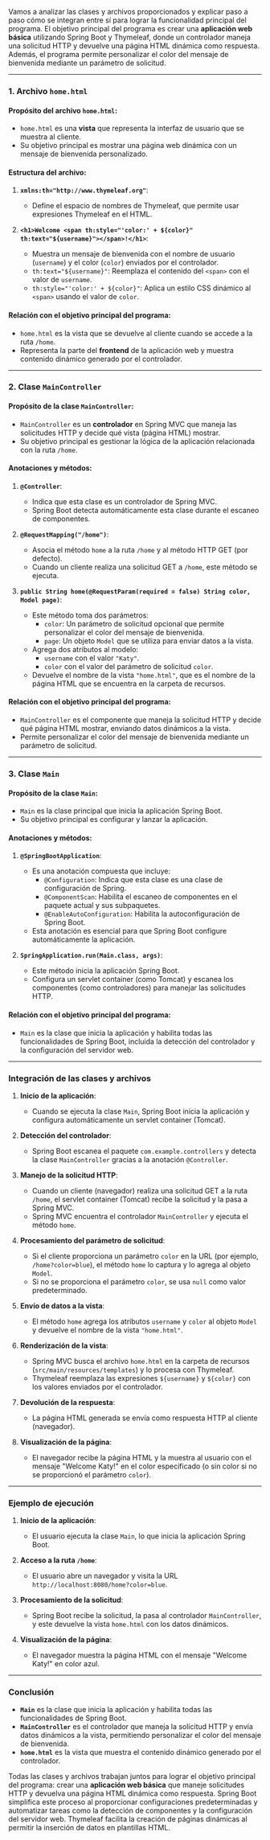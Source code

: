 Vamos a analizar las clases y archivos proporcionados y explicar paso a paso cómo se integran entre sí para lograr la funcionalidad principal del programa. El objetivo principal del programa es crear una **aplicación web básica** utilizando Spring Boot y Thymeleaf, donde un controlador maneja una solicitud HTTP y devuelve una página HTML dinámica como respuesta. Además, el programa permite personalizar el color del mensaje de bienvenida mediante un parámetro de solicitud.

---

### **1. Archivo `home.html`**

#### **Propósito del archivo `home.html`**:
- `home.html` es una **vista** que representa la interfaz de usuario que se muestra al cliente.
- Su objetivo principal es mostrar una página web dinámica con un mensaje de bienvenida personalizado.

#### **Estructura del archivo**:
1. **`xmlns:th="http://www.thymeleaf.org"`**:
    - Define el espacio de nombres de Thymeleaf, que permite usar expresiones Thymeleaf en el HTML.

2. **`<h1>Welcome <span th:style="'color:' + ${color}" th:text="${username}"></span>!</h1>`**:
    - Muestra un mensaje de bienvenida con el nombre de usuario (`username`) y el color (`color`) enviados por el controlador.
    - `th:text="${username}"`: Reemplaza el contenido del `<span>` con el valor de `username`.
    - `th:style="'color:' + ${color}"`: Aplica un estilo CSS dinámico al `<span>` usando el valor de `color`.

#### **Relación con el objetivo principal del programa**:
- `home.html` es la vista que se devuelve al cliente cuando se accede a la ruta `/home`.
- Representa la parte del **frontend** de la aplicación web y muestra contenido dinámico generado por el controlador.

---

### **2. Clase `MainController`**

#### **Propósito de la clase `MainController`**:
- `MainController` es un **controlador** en Spring MVC que maneja las solicitudes HTTP y decide qué vista (página HTML) mostrar.
- Su objetivo principal es gestionar la lógica de la aplicación relacionada con la ruta `/home`.

#### **Anotaciones y métodos**:
1. **`@Controller`**:
    - Indica que esta clase es un controlador de Spring MVC.
    - Spring Boot detecta automáticamente esta clase durante el escaneo de componentes.

2. **`@RequestMapping("/home")`**:
    - Asocia el método `home` a la ruta `/home` y al método HTTP GET (por defecto).
    - Cuando un cliente realiza una solicitud GET a `/home`, este método se ejecuta.

3. **`public String home(@RequestParam(required = false) String color, Model page)`**:
    - Este método toma dos parámetros:
        - `color`: Un parámetro de solicitud opcional que permite personalizar el color del mensaje de bienvenida.
        - `page`: Un objeto `Model` que se utiliza para enviar datos a la vista.
    - Agrega dos atributos al modelo:
        - `username` con el valor `"Katy"`.
        - `color` con el valor del parámetro de solicitud `color`.
    - Devuelve el nombre de la vista `"home.html"`, que es el nombre de la página HTML que se encuentra en la carpeta de recursos.

#### **Relación con el objetivo principal del programa**:
- `MainController` es el componente que maneja la solicitud HTTP y decide qué página HTML mostrar, enviando datos dinámicos a la vista.
- Permite personalizar el color del mensaje de bienvenida mediante un parámetro de solicitud.

---

### **3. Clase `Main`**

#### **Propósito de la clase `Main`**:
- `Main` es la clase principal que inicia la aplicación Spring Boot.
- Su objetivo principal es configurar y lanzar la aplicación.

#### **Anotaciones y métodos**:
1. **`@SpringBootApplication`**:
    - Es una anotación compuesta que incluye:
        - `@Configuration`: Indica que esta clase es una clase de configuración de Spring.
        - `@ComponentScan`: Habilita el escaneo de componentes en el paquete actual y sus subpaquetes.
        - `@EnableAutoConfiguration`: Habilita la autoconfiguración de Spring Boot.
    - Esta anotación es esencial para que Spring Boot configure automáticamente la aplicación.

2. **`SpringApplication.run(Main.class, args)`**:
    - Este método inicia la aplicación Spring Boot.
    - Configura un servlet container (como Tomcat) y escanea los componentes (como controladores) para manejar las solicitudes HTTP.

#### **Relación con el objetivo principal del programa**:
- `Main` es la clase que inicia la aplicación y habilita todas las funcionalidades de Spring Boot, incluida la detección del controlador y la configuración del servidor web.

---

### **Integración de las clases y archivos**

1. **Inicio de la aplicación**:
    - Cuando se ejecuta la clase `Main`, Spring Boot inicia la aplicación y configura automáticamente un servlet container (Tomcat).

2. **Detección del controlador**:
    - Spring Boot escanea el paquete `com.example.controllers` y detecta la clase `MainController` gracias a la anotación `@Controller`.

3. **Manejo de la solicitud HTTP**:
    - Cuando un cliente (navegador) realiza una solicitud GET a la ruta `/home`, el servlet container (Tomcat) recibe la solicitud y la pasa a Spring MVC.
    - Spring MVC encuentra el controlador `MainController` y ejecuta el método `home`.

4. **Procesamiento del parámetro de solicitud**:
    - Si el cliente proporciona un parámetro `color` en la URL (por ejemplo, `/home?color=blue`), el método `home` lo captura y lo agrega al objeto `Model`.
    - Si no se proporciona el parámetro `color`, se usa `null` como valor predeterminado.

5. **Envío de datos a la vista**:
    - El método `home` agrega los atributos `username` y `color` al objeto `Model` y devuelve el nombre de la vista `"home.html"`.

6. **Renderización de la vista**:
    - Spring MVC busca el archivo `home.html` en la carpeta de recursos (`src/main/resources/templates`) y lo procesa con Thymeleaf.
    - Thymeleaf reemplaza las expresiones `${username}` y `${color}` con los valores enviados por el controlador.

7. **Devolución de la respuesta**:
    - La página HTML generada se envía como respuesta HTTP al cliente (navegador).

8. **Visualización de la página**:
    - El navegador recibe la página HTML y la muestra al usuario con el mensaje "Welcome Katy!" en el color especificado (o sin color si no se proporcionó el parámetro `color`).

---

### **Ejemplo de ejecución**

1. **Inicio de la aplicación**:
    - El usuario ejecuta la clase `Main`, lo que inicia la aplicación Spring Boot.

2. **Acceso a la ruta `/home`**:
    - El usuario abre un navegador y visita la URL `http://localhost:8080/home?color=blue`.

3. **Procesamiento de la solicitud**:
    - Spring Boot recibe la solicitud, la pasa al controlador `MainController`, y este devuelve la vista `home.html` con los datos dinámicos.

4. **Visualización de la página**:
    - El navegador muestra la página HTML con el mensaje "Welcome Katy!" en color azul.

---

### **Conclusión**

- **`Main`** es la clase que inicia la aplicación y habilita todas las funcionalidades de Spring Boot.
- **`MainController`** es el controlador que maneja la solicitud HTTP y envía datos dinámicos a la vista, permitiendo personalizar el color del mensaje de bienvenida.
- **`home.html`** es la vista que muestra el contenido dinámico generado por el controlador.

Todas las clases y archivos trabajan juntos para lograr el objetivo principal del programa: crear una **aplicación web básica** que maneje solicitudes HTTP y devuelva una página HTML dinámica como respuesta. Spring Boot simplifica este proceso al proporcionar configuraciones predeterminadas y automatizar tareas como la detección de componentes y la configuración del servidor web. Thymeleaf facilita la creación de páginas dinámicas al permitir la inserción de datos en plantillas HTML.